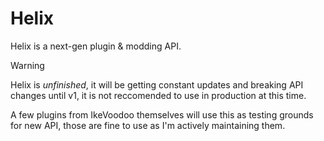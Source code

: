 # Helix
Helix is a next-gen plugin &amp; modding API.

> [!warning]
> Helix is *unfinished*, it will be getting constant updates and breaking API changes until v1, it is not reccomended to use in production at this time.
>
> A few plugins from IkeVoodoo themselves will use this as testing grounds for new API, those are fine to use as I'm actively maintaining them.
